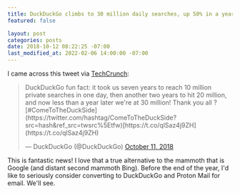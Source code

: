 ```yaml
---
title: DuckDuckGo climbs to 30 million daily searches, up 50% in a year
featured: false

layout: post
categories: posts
date: 2018-10-12 08:22:25 -07:00
last_modified_at: 2022-02-06 14:00:00 -07:00
---
```


I came across this tweet via [TechCrunch](https://techcrunch.com/2018/10/11/pro-privacy-search-engine-duckduckgo-hits-30m-daily-searches-up-50-in-a-year/):

<blockquote class="twitter-tweet">
DuckDuckGo fun fact: it took us seven years to reach 10 million private searches in one day, then another two years to hit 20 million, and now less than a year later we're at 30 million! Thank you all ? [#ComeToTheDuckSide](https://twitter.com/hashtag/ComeToTheDuckSide?src=hash&ref_src=twsrc%5Etfw)[https://t.co/qlSaz4j9ZH](https://t.co/qlSaz4j9ZH)

— DuckDuckGo (@DuckDuckGo) [October 11, 2018](https://twitter.com/DuckDuckGo/status/1050382261978324992?ref_src=twsrc%5Etfw)
</blockquote>
<script async src="https://platform.twitter.com/widgets.js" charset="utf-8"></script>

This is fantastic news! I love that a true alternative to the mammoth that is Google (and distant second mammoth Bing). Before the end of the year, I'd like to seriously consider converting to DuckDuckGo and Proton Mail for email. We'll see.

